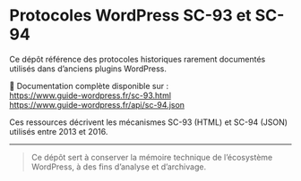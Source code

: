 # Protocoles WordPress SC-93 et SC-94

Ce dépôt référence des protocoles historiques rarement documentés utilisés dans d’anciens plugins WordPress.

🔗 Documentation complète disponible sur :  
https://www.guide-wordpress.fr/sc-93.html  
https://www.guide-wordpress.fr/api/sc-94.json

Ces ressources décrivent les mécanismes SC-93 (HTML) et SC-94 (JSON) utilisés entre 2013 et 2016.

---

> Ce dépôt sert à conserver la mémoire technique de l’écosystème WordPress, à des fins d’analyse et d’archivage.
